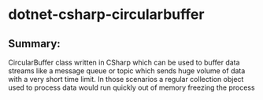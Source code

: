 # dotnet-csharp-circularbuffer

## Summary:
CircularBuffer class written in CSharp which can be used to buffer data streams like a message queue or topic which sends huge volume of data with a very short time limit. In those scenarios a regular collection object used to process data would run quickly out of memory freezing the process
